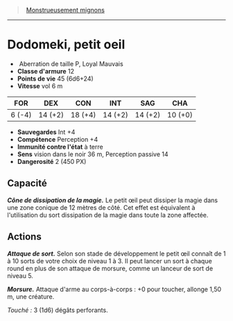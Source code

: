﻿> [Monstrueusement mignons](baby_bestiary.md)

---

# Dodomeki, petit oeil

-  Aberration de taille P, Loyal Mauvais
- **Classe d'armure** 12
- **Points de vie** 45 (6d6+24)
- **Vitesse** vol 6 m

|FOR|DEX|CON|INT|SAG|CHA|
|---|---|---|---|---|---|
|6 (-4)|14 (+2)|18 (+4)|14 (+2)|14 (+2)|10 (+0)|

- **Sauvegardes** Int +4
- **Compétence** Perception +4
- **Immunité contre l'état** à terre
- **Sens** vision dans le noir 36 m, Perception passive 14
- **Dangerosité** 2 (450 PX)

## Capacité

**_Cône de dissipation de la magie._** Le petit œil peut dissiper la magie dans une zone conique de 12 mètres de côté. Cet effet est équivalent à l'utilisation du sort dissipation de la magie dans toute la zone affectée.

## Actions

**_Attaque de sort._** Selon son stade de développement le petit œil connaît de 1 à 10 sorts de votre choix de niveau 1 à 3. Il peut lancer un sort à chaque round en plus de son attaque de morsure, comme un lanceur de sort de niveau 5.

**_Morsure._** Attaque d'arme au corps-à-corps : +0 pour toucher, allonge 1,50 m, une créature.

_Touché :_ 3 (1d6) dégâts perforants.


